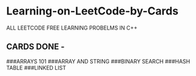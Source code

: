 # Learning-on-LeetCode-by-Cards
ALL LEETCODE FREE LEARNING PROBELMS IN C++

## CARDS DONE - 
###ARRAYS 101
###ARRAY AND STRING
###BINARY SEARCH
###HASH TABLE
###LINKED LIST
